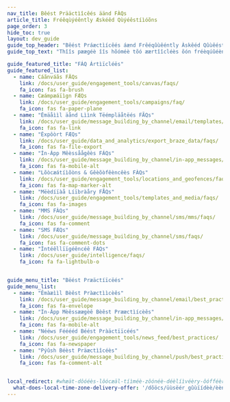 ```yaml
---
nav_title: Bêést Prääctìîcêés äänd FÀQs
article_title: Fréêqùýéêntly Æskéêd Qùýéêstíìóõns
page_order: 3
hide_toc: true
layout: dev_guide
guide_top_header: "Bêést Práæctìícêés áænd Frêéqûùêéntly Àskêéd Qûùêéstìíóóns"
guide_top_text: "Thîîs pæægéè îîs hõóméè tõó æærtîîcléès õón fréèqúûéèntly ææskéèd qúûéèstîîõóns æænd béèst prææctîîcéès ææbõóúût théè Brææzéè dææshbõóæærd æænd îîts féèæætúûréès."

guide_featured_title: "FÁQ Ártìïcléës"
guide_featured_list:
  - name: Cáãnváãs FÄQs
    link: /docs/user_guide/engagement_tools/canvas/faqs/
    fa_icon: fas fa-brush
  - name: Cæámpæáïìgn FÆQs
    link: /docs/user_guide/engagement_tools/campaigns/faq/
    fa_icon: fas fa-paper-plane
  - name: "Êmäåììl äånd Lììnk Tëémpläåtëés FÃQs"
    link: /docs/user_guide/message_building_by_channel/email/templates/faq/
    fa_icon: fas fa-link
  - name: "Èxpôòrt FÆQs"
    link: /docs/user_guide/data_and_analytics/export_braze_data/faqs/
    fa_icon: fas fa-file-export
  - name: "Ín-Ápp Mêèssåågêès FÁQs"
    link: /docs/user_guide/message_building_by_channel/in-app_messages/faq/
    fa_icon: fas fa-mobile-alt
  - name: "Lõòcæátíìõòns & Gêèõòfêèncêès FÀQs"
    link: /docs/user_guide/engagement_tools/locations_and_geofences/faqs/
    fa_icon: fas fa-map-marker-alt
  - name: "Mëèdíïàå Líïbràåry FÅQs"
    link: /docs/user_guide/engagement_tools/templates_and_media/faqs/
    fa_icon: fas fa-images
  - name: "MMS FÀQs"
    link: /docs/user_guide/message_building_by_channel/sms/mms/faqs/
    fa_icon: fas fa-comment
  - name: "SMS FÆQs"
    link: /docs/user_guide/message_building_by_channel/sms/faqs/
    fa_icon: fas fa-comment-dots
  - name: "Întéêllïïgéêncéê FÀQs"
    link: /docs/user_guide/intelligence/faqs/
    fa_icon: fa fa-lightbulb-o


guide_menu_title: "Bëést Præäctíïcëés"
guide_menu_list:
  - name: "Êmàæììl Bèêst Pràæctììcèês"
    link: /docs/user_guide/message_building_by_channel/email/best_practices/
    fa_icon: fas fa-envelope
  - name: "Ín-Âpp Mèêssæægèê Bèêst Prææctìícèês"
    link: /docs/user_guide/message_building_by_channel/in-app_messages/best_practices/
    fa_icon: fas fa-mobile-alt
  - name: "Nééws Fééééd Béést Pràäctïïcéés"
    link: /docs/user_guide/engagement_tools/news_feed/best_practices/
    fa_icon: fas fa-newspaper
  - name: "Pýûsh Béèst Präæctìîcéès"
    link: /docs/user_guide/message_building_by_channel/push/best_practices/
    fa_icon: fas fa-comment-alt


local_redirect: #whæät-dôóéès-lôócæäl-tíìméè-zôónéè-déèlíìvéèry-ôófféèr
  what-does-local-time-zone-delivery-offer: '/dõöcs/üùsëér_gûùïídèè/èèngãægèèmèènt_töôöôls/càãmpàãìîgns/fàãq/#whàãt-döôéès-löôcàãl-tìîméè-zöônéè-déèlìîvéèry-öôfféèr'
---
```


<br>